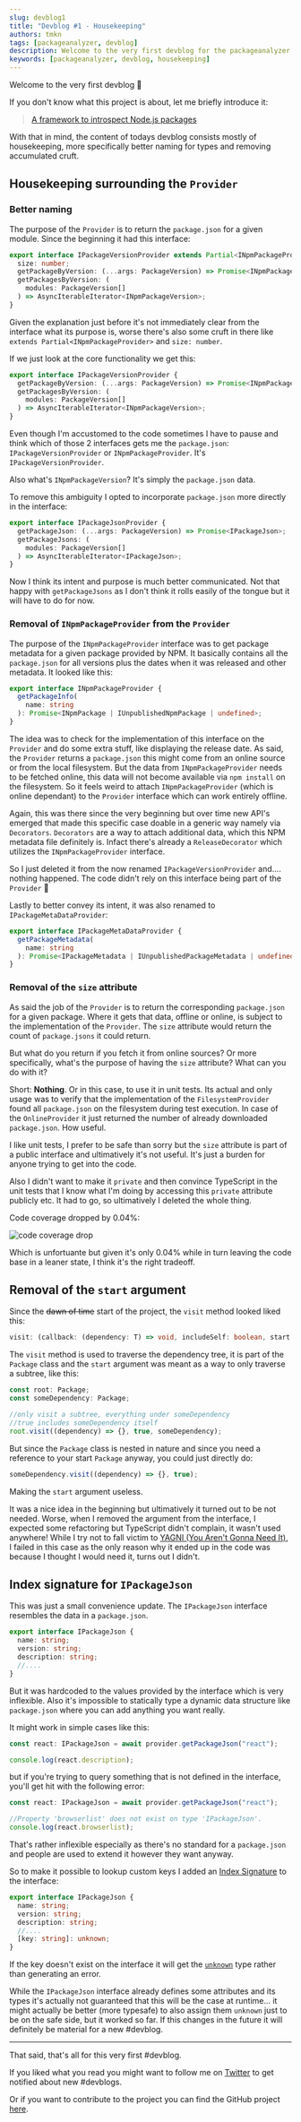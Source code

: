 ```yaml
---
slug: devblog1
title: "Devblog #1 - Housekeeping"
authors: tmkn
tags: [packageanalyzer, devblog]
description: Welcome to the very first devblog for the packageanalyzer project
keywords: [packageanalyzer, devblog, housekeeping]
---
```


Welcome to the very first devblog :tada:

If you don't know what this project is about, let me briefly introduce it:

> [A framework to introspect Node.js packages](/)

With that in mind, the content of todays devblog consists mostly of housekeeping, more specifically better naming for types and removing accumulated cruft.

<!--truncate-->

## Housekeeping surrounding the `Provider`

### Better naming

The purpose of the `Provider` is to return the `package.json` for a given module.
Since the beginning it had this interface:

```typescript
export interface IPackageVersionProvider extends Partial<INpmPackageProvider> {
  size: number;
  getPackageByVersion: (...args: PackageVersion) => Promise<INpmPackageVersion>;
  getPackagesByVersion: (
    modules: PackageVersion[]
  ) => AsyncIterableIterator<INpmPackageVersion>;
}
```

Given the explanation just before it's not immediately clear from the interface what its purpose is, worse there's also some cruft in there like `extends Partial<INpmPackageProvider>` and `size: number`.

If we just look at the core functionality we get this:

```typescript
export interface IPackageVersionProvider {
  getPackageByVersion: (...args: PackageVersion) => Promise<INpmPackageVersion>;
  getPackagesByVersion: (
    modules: PackageVersion[]
  ) => AsyncIterableIterator<INpmPackageVersion>;
}
```

Even though I'm accustomed to the code sometimes I have to pause and think which of those 2 interfaces gets me the `package.json`: `IPackageVersionProvider` or `INpmPackageProvider`. It's `IPackageVersionProvider`.

Also what's `INpmPackageVersion`? It's simply the `package.json` data.

To remove this ambiguity I opted to incorporate `package.json` more directly in the interface:

```typescript
export interface IPackageJsonProvider {
  getPackageJson: (...args: PackageVersion) => Promise<IPackageJson>;
  getPackageJsons: (
    modules: PackageVersion[]
  ) => AsyncIterableIterator<IPackageJson>;
}
```

Now I think its intent and purpose is much better communicated. Not that happy with `getPackageJsons` as I don't think it rolls easily of the tongue but it will have to do for now.

### Removal of `INpmPackageProvider` from the `Provider`

The purpose of the `INpmPackageProvider` interface was to get package metadata for a given package provided by NPM. It basically contains all the `package.json` for all versions plus the dates when it was released and other metadata. It looked like this:

```typescript
export interface INpmPackageProvider {
  getPackageInfo(
    name: string
  ): Promise<INpmPackage | IUnpublishedNpmPackage | undefined>;
}
```

The idea was to check for the implementation of this interface on the `Provider` and do some extra stuff, like displaying the release date. As said, the `Provider` returns a `package.json` this might come from an online source or from the local filesystem. But the data from `INpmPackageProvider` needs to be fetched online, this data will not become available via `npm install` on the filesystem. So it feels weird to attach `INpmPackageProvider` (which is online dependant) to the `Provider` interface which can work entirely offline.

Again, this was there since the very beginning but over time new API's emerged that made this specific case doable in a generic way namely via `Decorators`. `Decorators` are a way to attach additional data, which this NPM metadata file definitely is. Infact there's already a `ReleaseDecorator` which utilizes the `INpmPackageProvider` interface.

So I just deleted it from the now renamed `IPackageVersionProvider` and.... nothing happened. The code didn't rely on this interface being part of the `Provider` :raised_hands:

Lastly to better convey its intent, it was also renamed to `IPackageMetaDataProvider`:

```typescript
export interface IPackageMetaDataProvider {
  getPackageMetadata(
    name: string
  ): Promise<IPackageMetadata | IUnpublishedPackageMetadata | undefined>;
}
```

### Removal of the `size` attribute

As said the job of the `Provider` is to return the corresponding `package.json` for a given package.
Where it gets that data, offline or online, is subject to the implementation of the `Provider`.
The `size` attribute would return the count of `package.jsons` it could return.

But what do you return if you fetch it from online sources? Or more specifically, what's the purpose of having the `size` attribute? What can you do with it?

Short: **Nothing**. Or in this case, to use it in unit tests. Its actual and only usage was to verify that the implementation of the `FilesystemProvider` found all `package.json` on the filesystem during test execution. In case of the `OnlineProvider` it just returned the number of already downloaded `package.json`. How useful.

I like unit tests, I prefer to be safe than sorry but the `size` attribute is part of a public interface and ultimatively it's not useful. It's just a burden for anyone trying to get into the code.

Also I didn't want to make it `private` and then convince TypeScript in the unit tests that I know what I'm doing by accessing this `private` attribute publicly etc. It had to go, so ultimatively I deleted the whole thing.

Code coverage dropped by 0.04%:

![code coverage drop](./devblog1/codecoverage.JPG "Code Coverage Drop")

Which is unfortuante but given it's only 0.04% while in turn leaving the code base in a leaner state, I think it's the right tradeoff.

## Removal of the `start` argument

Since the ~~dawn of time~~ start of the project, the `visit` method looked liked this:

```typescript
visit: (callback: (dependency: T) => void, includeSelf: boolean, start: T) => void;
```

The `visit` method is used to traverse the dependency tree, it is part of the `Package` class and the `start` argument was meant as a way to only traverse a subtree, like this:

```typescript
const root: Package;
const someDependency: Package;

//only visit a subtree, everything under someDependency
//true includes someDependency itself
root.visit((dependency) => {}, true, someDependency);
```

But since the `Package` class is nested in nature and since you need a reference to your start `Package` anyway, you could just directly do:

```typescript
someDependency.visit((dependency) => {}, true);
```

Making the `start` argument useless.

It was a nice idea in the beginning but ultimatively it turned out to be not needed.
Worse, when I removed the argument from the interface, I expected some refactoring but TypeScript didn't complain, it wasn't used anywhere!
While I try not to fall victim to [YAGNI (You Aren't Gonna Need It)](http://wiki.c2.com/?YouArentGonnaNeedIt), I failed in this case as the only reason why it ended up in the code was because I thought I would need it, turns out I didn't.

## Index signature for `IPackageJson`

This was just a small convenience update. The `IPackageJson` interface resembles the data in a `package.json`.

```typescript
export interface IPackageJson {
  name: string;
  version: string;
  description: string;
  //....
}
```

But it was hardcoded to the values provided by the interface which is very inflexible.
Also it's impossible to statically type a dynamic data structure like `package.json` where you can add anything you want really.

It might work in simple cases like this:

```typescript
const react: IPackageJson = await provider.getPackageJson("react");

console.log(react.description);
```

but if you're trying to query something that is not defined in the interface, you'll get hit with the following error:

```typescript
const react: IPackageJson = await provider.getPackageJson("react");

//Property 'browserlist' does not exist on type 'IPackageJson'.
console.log(react.browserlist);
```

That's rather inflexible especially as there's no standard for a `package.json` and people are used to extend it however they want anyway.

So to make it possible to lookup custom keys I added an [Index Signature](https://basarat.gitbook.io/typescript/type-system/index-signatures) to the interface:

```typescript
export interface IPackageJson {
  name: string;
  version: string;
  description: string;
  //....
  [key: string]: unknown;
}
```

If the key doesn't exist on the interface it will get the [`unknown`](https://www.typescriptlang.org/docs/handbook/release-notes/typescript-3-0.html#new-unknown-top-type) type rather than generating an error.

While the `IPackageJson` interface already defines some attributes and its types it's actually not guaranteed that this will be the case at runtime... it might actually be better (more typesafe) to also assign them `unknown` just to be on the safe side, but it worked so far. If this changes in the future it will definitely be material for a new #devblog.

---

That said, that's all for this very first #devblog.

If you liked what you read you might want to follow me on [Twitter](https://twitter.com/tmkndev) to get notified about new #devblogs.

Or if you want to contribute to the project you can find the GitHub project [here](https://github.com/tmkn/packageanalyzer).
